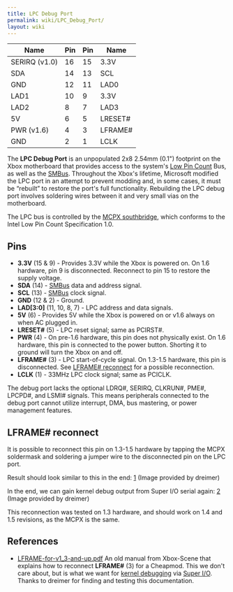 ```yaml
---
title: LPC Debug Port
permalink: wiki/LPC_Debug_Port/
layout: wiki
---
```


| Name          | Pin | Pin | Name     |
|---------------|-----|-----|----------|
| SERIRQ (v1.0) | 16  | 15  | 3.3V     |
| SDA           | 14  | 13  | SCL      |
| GND           | 12  | 11  | LAD0     |
| LAD1          | 10  | 9   | 3.3V     |
| LAD2          | 8   | 7   | LAD3     |
| 5V            | 6   | 5   | LRESET\# |
| PWR (v1.6)    | 4   | 3   | LFRAME\# |
| GND           | 2   | 1   | LCLK     |

The **LPC Debug Port** is an unpopulated 2x8 2.54mm (0.1") footprint on
the Xbox motherboard that provides access to the system's [Low Pin
Count](https://en.wikipedia.org/wiki/Low_Pin_Count) Bus, as well as the
[SMBus](/wiki/SMBus "wikilink"). Throughout the Xbox's lifetime, Microsoft
modified the LPC port in an attempt to prevent modding and, in some
cases, it must be “rebuilt” to restore the port's full functionality.
Rebuilding the LPC debug port involves soldering wires between it and
very small vias on the motherboard.

The LPC bus is controlled by the [MCPX southbridge](/wiki/MCPX "wikilink"),
which conforms to the Intel Low Pin Count Specification 1.0.

Pins
----

-   **3.3V** (15 & 9) - Provides 3.3V while the Xbox is powered on. On
    1.6 hardware, pin 9 is disconnected. Reconnect to pin 15 to restore
    the supply voltage.
-   **SDA** (14) - [SMBus](/wiki/SMBus "wikilink") data and address signal.
-   **SCL** (13) - [SMBus](/wiki/SMBus "wikilink") clock signal.
-   **GND** (12 & 2) - Ground.
-   **LAD\[3:0\]** (11, 10, 8, 7) - LPC address and data signals.
-   **5V** (6) - Provides 5V while the Xbox is powered on or v1.6 always
    on when AC plugged in.
-   **LRESET\#** (5) - LPC reset signal; same as PCIRST\#.
-   **PWR** (4) - On pre-1.6 hardware, this pin does not physically
    exist. On 1.6 hardware, this pin is connected to the power button.
    Shorting it to ground will turn the Xbox on and off.
-   **LFRAME\#** (3) - LPC start-of-cycle signal. On 1.3-1.5 hardware,
    this pin is disconnected. See [LFRAME\#
    reconnect](/wiki/LPC_Debug_Port#LFRAME.23_reconnect "wikilink") for a
    possible reconnection.
-   **LCLK** (1) - 33MHz LPC clock signal; same as PCICLK.

The debug port lacks the optional LDRQ\#, SERIRQ, CLKRUN\#, PME\#,
LPCPD\#, and LSMI\# signals. This means peripherals connected to the
debug port cannot utilize interrupt, DMA, bus mastering, or power
management features.

LFRAME\# reconnect
------------------

It is possible to reconnect this pin on 1.3-1.5 hardware by tapping the
MCPX soldermask and soldering a jumper wire to the disconnected pin on
the LPC port.

Result should look similar to this in the end:
[1](https://photos.app.goo.gl/wUvAwm3KS3ePSnYj8) (Image provided by
dreimer)

In the end, we can gain kernel debug output from Super I/O serial again:
[2](https://cdn.discordapp.com/attachments/603568167255801861/607540322871803904/unknown.png)
(Image provided by dreimer)

This reconnection was tested on 1.3 hardware, and should work on 1.4 and
1.5 revisions, as the MCPX is the same.

References
----------

-   [LFRAME-for-v1\_3-and-up.pdf](https://web.archive.org/web/20140805105234/http://dwl.xbox-scene.com/~xbox/xbox-scene/tutorials/LFRAME-for-v1_3-and-up.pdf)
    An old manual from Xbox-Scene that explains how to reconnect
    **LFRAME\#** (3) for a Cheapmod. This we don't care about, but is
    what we want for [kernel debugging](/wiki/Kernel_Debug "wikilink") via
    [Super I/O](/wiki/Super_I/O "wikilink"). Thanks to dreimer for finding and
    testing this documentation.

